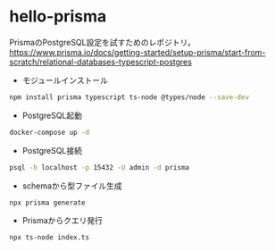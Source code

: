 # hello-prisma

PrismaのPostgreSQL設定を試すためのレポジトリ。<br>
https://www.prisma.io/docs/getting-started/setup-prisma/start-from-scratch/relational-databases-typescript-postgres

- モジュールインストール

```sh
npm install prisma typescript ts-node @types/node --save-dev
```

- PostgreSQL起動

```sh
docker-compose up -d
```

- PostgreSQL接続

```sh
psql -h localhost -p 15432 -U admin -d prisma
```

- schemaから型ファイル生成

```sh
npx prisma generate
```

- Prismaからクエリ発行

```sh
npx ts-node index.ts
```
